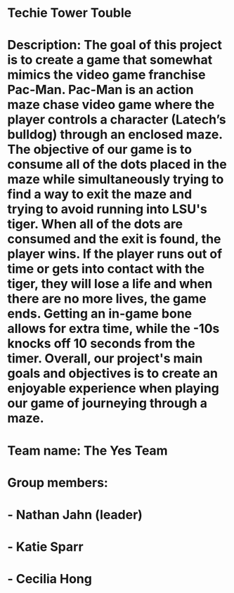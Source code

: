 # Techie Tower Touble

# Description: The goal of this project is to create a game that somewhat mimics the video game franchise Pac-Man. Pac-Man is an action maze chase video game where the player controls a character (Latech’s bulldog) through an enclosed maze. The objective of our game is to consume all of the dots placed in the maze while simultaneously trying to find a way to exit the maze and trying to avoid running into LSU's tiger. When all of the dots are consumed and the exit is found, the player wins. If the player runs out of time or gets into contact with the tiger, they will lose a life and when there are no more lives, the game ends. Getting an in-game bone allows for extra time, while the -10s knocks off 10 seconds from the timer. Overall, our project's main goals and objectives is to create an enjoyable experience when playing our game of journeying through a maze.

# Team name: The Yes Team

# Group members:
# - Nathan Jahn (leader)
# - Katie Sparr
# - Cecilia Hong